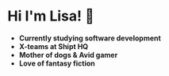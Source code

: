 # Hi I'm Lisa! :wave:
- **Currently studying software development**
- **X-teams at Shipt HQ**
- **Mother of dogs & Avid gamer**
- **Love of fantasy fiction**
